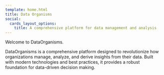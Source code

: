 ```yaml
---
template: home.html
title: Data Organisms
social:
  cards_layout_options:
    title: A comprehensive platform for data management and analysis
---
```


Welcome to DataOrganisms.

DataOrganisms is a comprehensive platform designed to revolutionize how organizations manage, analyze, and derive insights from their data. Built with modern technologies and best practices, it provides a robust foundation for data-driven decision making.
